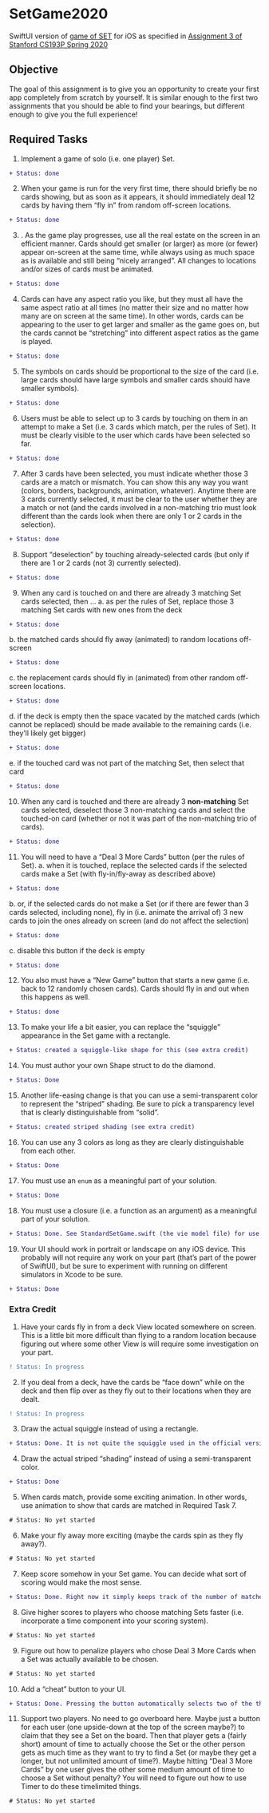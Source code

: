 # SetGame2020
SwiftUI version of [game of SET](https://en.wikipedia.org/wiki/Set_(card_game)) for iOS as specified in [Assignment 3 of Stanford CS193P Spring 2020](https://cs193p.sites.stanford.edu/sites/g/files/sbiybj16636/files/media/file/assignment_3.pdf)

## Objective 

The goal of this assignment is to give you an opportunity to create your first app
completely from scratch by yourself. It is similar enough to the first two assignments
that you should be able to find your bearings, but different enough to give you the full
experience! 

## Required Tasks

1. Implement a game of solo (i.e. one player) Set. 
```diff 
+ Status: done
```
2. When your game is run for the very first time, there should briefly be no cards
showing, but as soon as it appears, it should immediately deal 12 cards by having them
“fly in” from random off-screen locations. 
```diff 
+ Status: done
```

3. . As the game play progresses, use all the real estate on the screen in an efficient
manner. Cards should get smaller (or larger) as more (or fewer) appear on-screen at
the same time, while always using as much space as is available and still being “nicely
arranged”. All changes to locations
and/or sizes of cards must be animated. 
```diff 
+ Status: done
```

4. Cards can have any aspect ratio you like, but they must all have the same aspect ratio at
all times (no matter their size and no matter how many are on screen at the same
time). In other words, cards can be appearing to the user to get larger and smaller as
the game goes on, but the cards cannot be “stretching” into different aspect ratios as
the game is played. 
```diff 
+ Status: done
```

5. The symbols on cards should be proportional to the size of the card (i.e. large cards
should have large symbols and smaller cards should have smaller symbols). 
```diff 
+ Status: done
```

6. Users must be able to select up to 3 cards by touching on them in an attempt to make
a Set (i.e. 3 cards which match, per the rules of Set). It must be clearly visible to the
user which cards have been selected so far. 
```diff 
+ Status: done
```
7. After 3 cards have been selected, you must indicate whether those 3 cards are a match
or mismatch. You can show this any way you want (colors, borders, backgrounds,
animation, whatever). Anytime there are 3 cards currently selected, it must be clear to
the user whether they are a match or not (and the cards involved in a non-matching
trio must look different than the cards look when there are only 1 or 2 cards in the
selection). 
```diff 
+ Status: done
```
8. Support “deselection” by touching already-selected cards (but only if there are 1 or 2
cards (not 3) currently selected). 
```diff 
+ Status: done
```
9. When any card is touched on and there are already 3 matching Set cards selected,
then …
a. as per the rules of Set, replace those 3 matching Set cards with new ones from the
deck
```diff 
+ Status: done
```
b. the matched cards should fly away (animated) to random locations off-screen
```diff 
+ Status: done
```
c. the replacement cards should fly in (animated) from other random off-screen
locations.
```diff 
+ Status: done
```
d. if the deck is empty then the space vacated by the matched cards (which cannot be
replaced) should be made available to the remaining cards (i.e. they’ll likely get
bigger)
```diff 
+ Status: done
```
e. if the touched card was not part of the matching Set, then select that card 
```diff 
+ Status: done
```
10. When any card is touched and there are already 3 **non-matching** Set cards selected,
deselect those 3 non-matching cards and select the touched-on card (whether or not it
was part of the non-matching trio of cards). 
```diff 
+ Status: done
```
11. You will need to have a “Deal 3 More Cards” button (per the rules of Set).
a. when it is touched, replace the selected cards if the selected cards make a Set (with
fly-in/fly-away as described above)
```diff 
+ Status: done
```
b. or, if the selected cards do not make a Set (or if there are fewer than 3 cards
selected, including none), fly in (i.e. animate the arrival of) 3 new cards to join the
ones already on screen (and do not affect the selection)
```diff 
+ Status: done
```
c. disable this button if the deck is empty 
```diff 
+ Status: done
```
12. You also must have a “New Game” button that starts a new game (i.e. back to 12
randomly chosen cards). Cards should fly in and out when this happens as well.
```diff 
+ Status: done
```
13. To make your life a bit easier, you can replace the “squiggle” appearance in the Set
game with a rectangle.
```diff 
+ Status: created a squiggle-like shape for this (see extra credit)
```
14. You must author your own Shape struct to do the diamond. 
```diff 
+ Status: Done
```
15. Another life-easing change is that you can use a semi-transparent color to represent
the “striped” shading. Be sure to pick a transparency level that is clearly
distinguishable from “solid”. 
```diff 
+ Status: created striped shading (see extra credit)
```
16. You can use any 3 colors as long as they are clearly distinguishable from each other. 
```diff 
+ Status: Done
```
17. You must use an ```enum``` as a meaningful part of your solution. 
```diff 
+ Status: Done
```
18. You must use a closure (i.e. a function as an argument) as a meaningful part of your
solution. 
```diff 
+ Status: Done. See StandardSetGame.swift (the vie model file) for use with the function that does a depth-first search for a match with the "Cheat" button
```
19. Your UI should work in portrait or landscape on any iOS device. This probably will
not require any work on your part (that’s part of the power of SwiftUI), but be sure to
experiment with running on different simulators in Xcode to be sure. 
```diff 
+ Status: Done
```
### Extra Credit
1. Have your cards fly in from a deck View located somewhere on screen. This is a little
bit more difficult than flying to a random location because figuring out where some
other View is will require some investigation on your part. 
```diff 
! Status: In progress
```
2. If you deal from a deck, have the cards be “face down” while on the deck and then
flip over as they fly out to their locations when they are dealt. 
```diff 
! Status: In progress
```
3. Draw the actual squiggle instead of using a rectangle.
```diff 
+ Status: Done. It is not quite the squiggle used in the official version, but more of tilde. I think I could get it to be the same squiggle by playing around the Bezier curves a bit.
```
4. Draw the actual striped “shading” instead of using a semi-transparent color. 
```diff 
+ Status: Done
```
5. When cards match, provide some exciting animation. In other words, use animation
to show that cards are matched in Required Task 7. 
```diff 
# Status: No yet started
```
6. Make your fly away more exciting (maybe the cards spin as they fly away?). 
```diff 
# Status: No yet started
```
7. Keep score somehow in your Set game. You can decide what sort of scoring would
make the most sense.
```diff 
+ Status: Done. Right now it simply keeps track of the number of matched sets and displays it at the bottom of the screen.
```

8. Give higher scores to players who choose matching Sets faster (i.e. incorporate a time
component into your scoring system).
```diff 
# Status: No yet started
```
9. Figure out how to penalize players who chose Deal 3 More Cards when a Set was
actually available to be chosen.
```diff 
# Status: No yet started
```
10. Add a “cheat” button to your UI.
```diff 
+ Status: Done. Pressing the button automatically selects two of the three cards in a possible set, if such a set exists on the screen. If no such set exists, no cards are selected. Button is disabled while a match is currently showing.
```
11. Support two players. No need to go overboard here. Maybe just a button for each
user (one upside-down at the top of the screen maybe?) to claim that they see a Set on
the board. Then that player gets a (fairly short) amount of time to actually choose the
Set or the other person gets as much time as they want to try to find a Set (or maybe
they get a longer, but not unlimited amount of time?). Maybe hitting “Deal 3 More
Cards” by one user gives the other some medium amount of time to choose a Set
without penalty? You will need to figure out how to use Timer to do these timelimited things.
```diff 
# Status: No yet started
```


